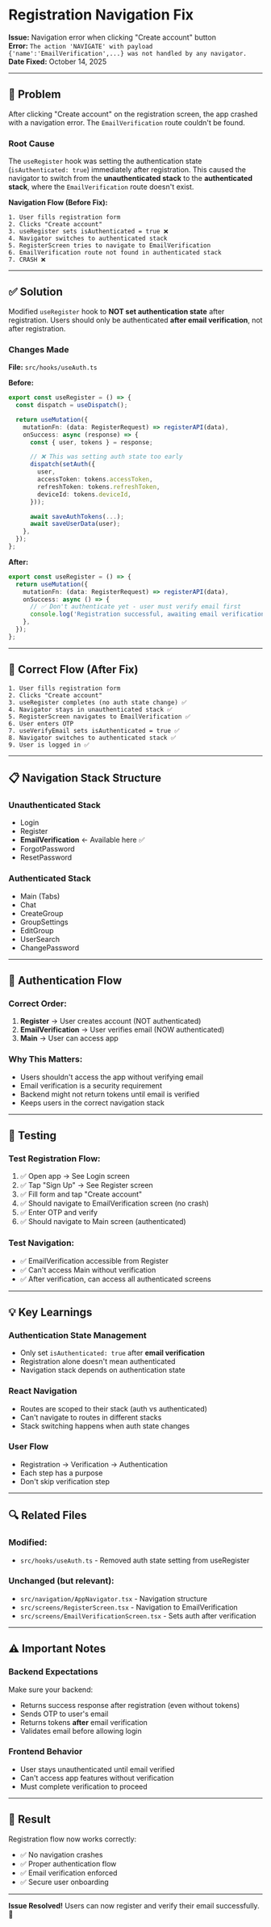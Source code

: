 # Registration Navigation Fix

**Issue:** Navigation error when clicking "Create account" button  
**Error:** `The action 'NAVIGATE' with payload {'name':'EmailVerification',...} was not handled by any navigator.`  
**Date Fixed:** October 14, 2025

---

## 🐛 Problem

After clicking "Create account" on the registration screen, the app crashed with a navigation error. The `EmailVerification` route couldn't be found.

### Root Cause

The `useRegister` hook was setting the authentication state (`isAuthenticated: true`) immediately after registration. This caused the navigator to switch from the **unauthenticated stack** to the **authenticated stack**, where the `EmailVerification` route doesn't exist.

**Navigation Flow (Before Fix):**
```
1. User fills registration form
2. Clicks "Create account"
3. useRegister sets isAuthenticated = true ❌
4. Navigator switches to authenticated stack
5. RegisterScreen tries to navigate to EmailVerification
6. EmailVerification route not found in authenticated stack
7. CRASH ❌
```

---

## ✅ Solution

Modified `useRegister` hook to **NOT set authentication state** after registration. Users should only be authenticated **after email verification**, not after registration.

### Changes Made

**File:** `src/hooks/useAuth.ts`

**Before:**
```typescript
export const useRegister = () => {
  const dispatch = useDispatch();

  return useMutation({
    mutationFn: (data: RegisterRequest) => registerAPI(data),
    onSuccess: async (response) => {
      const { user, tokens } = response;

      // ❌ This was setting auth state too early
      dispatch(setAuth({
        user,
        accessToken: tokens.accessToken,
        refreshToken: tokens.refreshToken,
        deviceId: tokens.deviceId,
      }));

      await saveAuthTokens(...);
      await saveUserData(user);
    },
  });
};
```

**After:**
```typescript
export const useRegister = () => {
  return useMutation({
    mutationFn: (data: RegisterRequest) => registerAPI(data),
    onSuccess: async () => {
      // ✅ Don't authenticate yet - user must verify email first
      console.log('Registration successful, awaiting email verification');
    },
  });
};
```

---

## 🔄 Correct Flow (After Fix)

```
1. User fills registration form
2. Clicks "Create account"
3. useRegister completes (no auth state change) ✅
4. Navigator stays in unauthenticated stack ✅
5. RegisterScreen navigates to EmailVerification ✅
6. User enters OTP
7. useVerifyEmail sets isAuthenticated = true ✅
8. Navigator switches to authenticated stack ✅
9. User is logged in ✅
```

---

## 📋 Navigation Stack Structure

### Unauthenticated Stack
- Login
- Register
- **EmailVerification** ← Available here ✅
- ForgotPassword
- ResetPassword

### Authenticated Stack
- Main (Tabs)
- Chat
- CreateGroup
- GroupSettings
- EditGroup
- UserSearch
- ChangePassword

---

## 🎯 Authentication Flow

### Correct Order:
1. **Register** → User creates account (NOT authenticated)
2. **EmailVerification** → User verifies email (NOW authenticated)
3. **Main** → User can access app

### Why This Matters:
- Users shouldn't access the app without verifying email
- Email verification is a security requirement
- Backend might not return tokens until email is verified
- Keeps users in the correct navigation stack

---

## 🧪 Testing

### Test Registration Flow:
1. ✅ Open app → See Login screen
2. ✅ Tap "Sign Up" → See Register screen
3. ✅ Fill form and tap "Create account"
4. ✅ Should navigate to EmailVerification screen (no crash)
5. ✅ Enter OTP and verify
6. ✅ Should navigate to Main screen (authenticated)

### Test Navigation:
- ✅ EmailVerification accessible from Register
- ✅ Can't access Main without verification
- ✅ After verification, can access all authenticated screens

---

## 💡 Key Learnings

### Authentication State Management
- Only set `isAuthenticated: true` after **email verification**
- Registration alone doesn't mean authenticated
- Navigation stack depends on authentication state

### React Navigation
- Routes are scoped to their stack (auth vs authenticated)
- Can't navigate to routes in different stacks
- Stack switching happens when auth state changes

### User Flow
- Registration → Verification → Authentication
- Each step has a purpose
- Don't skip verification step

---

## 🔍 Related Files

### Modified:
- `src/hooks/useAuth.ts` - Removed auth state setting from useRegister

### Unchanged (but relevant):
- `src/navigation/AppNavigator.tsx` - Navigation structure
- `src/screens/RegisterScreen.tsx` - Navigation to EmailVerification
- `src/screens/EmailVerificationScreen.tsx` - Sets auth after verification

---

## ⚠️ Important Notes

### Backend Expectations
Make sure your backend:
- Returns success response after registration (even without tokens)
- Sends OTP to user's email
- Returns tokens **after** email verification
- Validates email before allowing login

### Frontend Behavior
- User stays unauthenticated until email verified
- Can't access app features without verification
- Must complete verification to proceed

---

## 🎉 Result

Registration flow now works correctly:
- ✅ No navigation crashes
- ✅ Proper authentication flow
- ✅ Email verification enforced
- ✅ Secure user onboarding

---

**Issue Resolved!** Users can now register and verify their email successfully. 🚀
